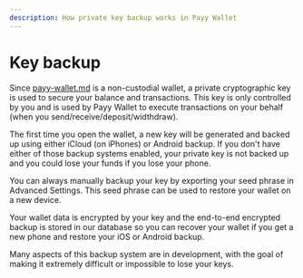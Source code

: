 ```yaml
---
description: How private key backup works in Payy Wallet
---
```


# Key backup

Since [payy-wallet.md](../product/payy-wallet.md "mention") is a non-custodial wallet, a private cryptographic key is used to secure your balance and transactions. This key is only controlled by you and is used by Payy Wallet to execute transactions on your behalf (when you send/receive/deposit/widthdraw).

The first time you open the wallet, a new key will be generated and backed up using either iCloud (on iPhones) or Android backup. If you don't have either of those backup systems enabled, your private key is not backed up and you could lose your funds if you lose your phone.

You can always manually backup your key by exporting your seed phrase in Advanced Settings. This seed phrase can be used to restore your wallet on a new device.

Your wallet data is encrypted by your key and the end-to-end encrypted backup is stored in our database so you can recover your wallet if you get a new phone and restore your iOS or Android backup.

Many aspects of this backup system are in development, with the goal of making it extremely difficult or impossible to lose your keys.
